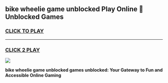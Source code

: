 
## bike wheelie game unblocked Play Online 👋 Unblocked Games
<h3>
<a href="https://premium.freeplayer.one?title=bike_wheelie_game_unblocked&ref=19F">CLICK TO PLAY</a></h3>
<hr>

<h3>
<a href="https://premium.freeplayer.one?title=bike_wheelie_game_unblocked&ref=19F">CLICK 2 PLAY</a>
  
</h3>

<a href="https://premium.freeplayer.one?title=bike_wheelie_game_unblocked&ref=19F"><img src="https://clearcache.store/games.png"></a>


**bike wheelie game unblocked games unblocked: Your Gateway to Fun and Accessible Online Gaming**

